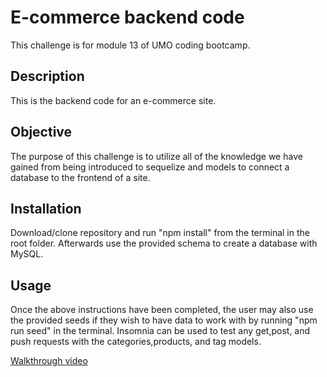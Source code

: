 # E-commerce backend code

This challenge is for module 13 of UMO coding bootcamp.

## Description

This is the backend code for an e-commerce site.

## Objective

The purpose of this challenge is to utilize all of the knowledge we have gained from being introduced to sequelize and models to connect a database to the frontend of a site.

## Installation

Download/clone repository and run "npm install" from the terminal in the root folder. Afterwards use the provided schema to create a database with MySQL.

## Usage

Once the above instructions have been completed, the user may also use the provided seeds if they wish to have data to work with by running "npm run seed" in the terminal. Insomnia can be used to test any get,post, and push requests with the categories,products, and tag models.

[Walkthrough video](https://drive.google.com/file/d/1eB385wUfeyZmpi9ZVxThiVu697ggNC6J/view)
